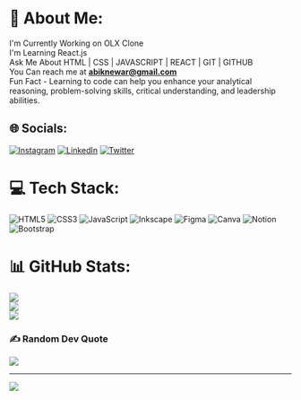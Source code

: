 # 💫 About Me:
I'm Currently Working on OLX Clone<br>I'm Learning React.js<br>Ask Me About HTML | CSS | JAVASCRIPT | REACT | GIT | GITHUB<br>You Can reach me at **abiknewar@gmail.com**<br>
Fun Fact - Learning to code can help you enhance your analytical reasoning, problem-solving skills, critical understanding, and leadership abilities.


## 🌐 Socials:
[![Instagram](https://img.shields.io/badge/Instagram-%23E4405F.svg?logo=Instagram&logoColor=white)](https://instagram.com/abik.ig) [![LinkedIn](https://img.shields.io/badge/LinkedIn-%230077B5.svg?logo=linkedin&logoColor=white)](https://linkedin.com/in/Abik-Newar) [![Twitter](https://img.shields.io/badge/Twitter-%231DA1F2.svg?logo=Twitter&logoColor=white)](https://twitter.com/abiknewar) 

# 💻 Tech Stack:
![HTML5](https://img.shields.io/badge/html5-%23E34F26.svg?style=for-the-badge&logo=html5&logoColor=white) ![CSS3](https://img.shields.io/badge/css3-%231572B6.svg?style=for-the-badge&logo=css3&logoColor=white) ![JavaScript](https://img.shields.io/badge/javascript-%23323330.svg?style=for-the-badge&logo=javascript&logoColor=%23F7DF1E) ![Inkscape](https://img.shields.io/badge/Inkscape-e0e0e0?style=for-the-badge&logo=inkscape&logoColor=080A13) 	![Figma](https://img.shields.io/badge/figma-%23F24E1E.svg?style=for-the-badge&logo=figma&logoColor=white) ![Canva](https://img.shields.io/badge/Canva-%2300C4CC.svg?style=for-the-badge&logo=Canva&logoColor=white) ![Notion](https://img.shields.io/badge/Notion-%23000000.svg?style=for-the-badge&logo=notion&logoColor=white) ![Bootstrap](https://img.shields.io/badge/bootstrap-%23563D7C.svg?style=for-the-badge&logo=bootstrap&logoColor=white)
# 📊 GitHub Stats:
![](https://github-readme-stats.vercel.app/api?username=Abik-Newar&theme=dark&hide_border=true&include_all_commits=false&count_private=true)<br/>
![](https://github-readme-streak-stats.herokuapp.com/?user=Abik-Newar&theme=dark&hide_border=true)<br/>
![](https://github-readme-stats.vercel.app/api/top-langs/?username=Abik-Newar&theme=dark&hide_border=true&include_all_commits=false&count_private=true&layout=compact)

### ✍️ Random Dev Quote
![](https://quotes-github-readme.vercel.app/api?type=horizontal&theme=radical)

---
[![](https://visitcount.itsvg.in/api?id=Abik-Newar&icon=0&color=0)](https://visitcount.itsvg.in)

<!-- Proudly created with GPRM ( https://gprm.itsvg.in ) -->


